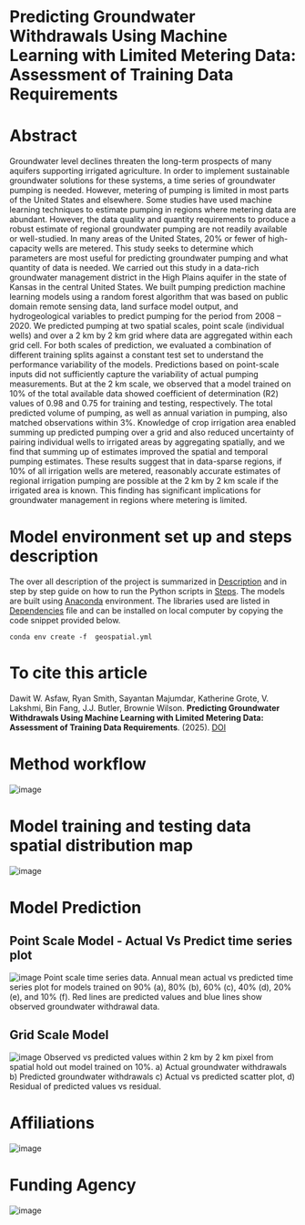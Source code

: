 # Predicting Groundwater Withdrawals Using Machine Learning with Limited Metering Data: Assessment of Training Data Requirements 
# Abstract
Groundwater level declines threaten the long-term prospects of many aquifers supporting irrigated agriculture. In order to implement sustainable groundwater solutions for these systems, a time series of groundwater pumping is needed. However, metering of pumping is limited in most parts of the United States and elsewhere. Some studies have used machine learning techniques to estimate pumping in regions where metering data are abundant. However, the data quality and quantity requirements to produce a robust estimate of regional groundwater pumping are not readily available or well-studied. In many areas of the United States, 20% or fewer of high-capacity wells are metered. This study seeks to determine which parameters are most useful for predicting groundwater pumping and what quantity of data is needed. We carried out this study in a data-rich groundwater management district in the High Plains aquifer in the state of Kansas in the central United States. We built pumping prediction machine learning models using a random forest algorithm that was based on public domain remote sensing data, land surface model output, and hydrogeological variables to predict pumping for the period from 2008 – 2020. We predicted pumping at two spatial scales, point scale (individual wells) and over a 2 km by 2 km grid where data are aggregated within each grid cell. For both scales of prediction, we evaluated a combination of different training splits against a constant test set to understand the performance variability of the models. Predictions based on point-scale inputs did not sufficiently capture the variability of actual pumping measurements. But at the 2 km scale, we observed that a model trained on 10% of the total available data showed coefficient of determination (R2) values of 0.98 and 0.75 for training and testing, respectively. The total predicted volume of pumping, as well as annual variation in pumping, also matched observations within 3%. Knowledge of crop irrigation area enabled summing up predicted pumping over a grid and also reduced uncertainty of pairing individual wells to irrigated areas by aggregating spatially, and we find that summing up of estimates improved the spatial and temporal pumping estimates. These results suggest that in data-sparse regions, if 10% of all irrigation wells are metered, reasonably accurate estimates of regional irrigation pumping are possible at the 2 km by 2 km scale if the irrigated area is known. This finding has significant implications for groundwater management in regions where metering is limited.   
# Model environment set up and steps description
The over all description of the project is summarized in [Description](https://github.com/DawitWAsfaw/Groundwater-ML-Estimates/blob/main/README_DESCRIPTION.txt) and in step by step guide on how to run the Python scripts in [Steps](https://github.com/DawitWAsfaw/Groundwater-ML-Estimates/blob/main/README_STEPS.txt).
The models are built using [Anaconda](https://www.anaconda.com/download) environment. The libraries used are listed in [Dependencies](https://github.com/DawitWAsfaw/Groundwater-ML-Estimates/blob/main/ml_scripts/geospatial_packages.yml) file and can be installed on local computer by copying the code snippet provided below. 
```
conda env create -f  geospatial.yml
```
# To cite this article
Dawit W. Asfaw, Ryan Smith, Sayantan Majumdar, Katherine Grote, V. Lakshmi, Bin Fang, J.J. Butler, Brownie Wilson. **Predicting Groundwater Withdrawals Using Machine Learning with Limited Metering Data: Assessment of Training Data Requirements**. []()(2025). [DOI]() 
# Method workflow
![image](https://github.com/DawitWAsfaw/Groundwater-ML-Estimates/assets/89609490/bd0b6f3a-8d78-4303-840e-d21d0384d071)
# Model training and testing data spatial distribution map
![image](https://github.com/DawitWAsfaw/Groundwater-ML-Estimates/assets/89609490/fa9a75ca-9ddb-43f3-b67a-8ff92815271c)
# Model Prediction
## Point Scale Model - Actual Vs Predict time series plot 
![image](https://github.com/DawitWAsfaw/Groundwater-ML-Estimates/assets/89609490/46729ffa-9fa9-426b-a064-2a91a69deda8)
Point scale time series data. Annual mean actual vs predicted time series plot for models trained on 90% (a), 80% (b), 60% (c), 40% (d), 20% (e), and 10% (f). Red lines are predicted values and blue lines show observed groundwater withdrawal data.

## Grid Scale Model
![image](https://github.com/DawitWAsfaw/Groundwater-ML-Estimates/assets/89609490/7083c392-730e-4c62-915f-1e6d25e188c7)
Observed vs predicted values within 2 km by 2 km pixel from spatial hold out model trained on 10%. a) Actual groundwater withdrawals b) Predicted groundwater withdrawals c) Actual vs predicted scatter plot, d) Residual of predicted values vs residual.

# Affiliations
![image](https://github.com/DawitWAsfaw/Groundwater-ML-Estimates/assets/89609490/6c5743ea-a83e-4f83-8363-eb0585ee0b72)

# Funding Agency
![image](https://github.com/DawitWAsfaw/Groundwater-ML-Estimates/assets/89609490/3125ed01-e1c8-416e-b4a6-131febe2f056)








